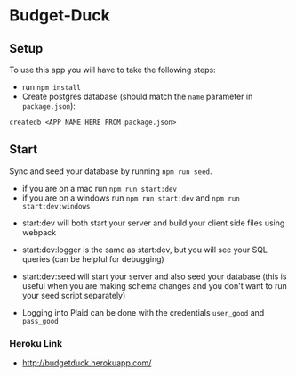 # Budget-Duck

## Setup

To use this app you will have to take the following steps:

* run `npm install`
* Create postgres database (should match the `name`
  parameter in `package.json`):

```
createdb <APP NAME HERE FROM package.json>
```

## Start

Sync and seed your database by running `npm run seed`.

* if you are on a mac run `npm run start:dev`
* if you are on a windows run `npm run start:dev` and `npm run start:dev:windows`

- start:dev will both start your server and build your client side files using webpack
- start:dev:logger is the same as start:dev, but you will see your SQL queries (can be helpful for debugging)
- start:dev:seed will start your server and also seed your database (this is useful when you are making schema changes and you don't want to run your seed script separately)

- Logging into Plaid can be done with the credentials `user_good` and `pass_good`

### Heroku Link

- http://budgetduck.herokuapp.com/
